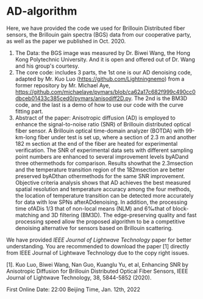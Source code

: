# AD-algorithm

Here, we have provided the code we used for Brillouin Distributed fiber sensors, the Brillouin gain spectra (BGS) data from our cooperative party, as well as the paper we published in Oct. 2020.

1. The Data: the BGS image was measured by Dr. Biwei Wang, the Hong Kong Polytechnic University. And it is open and offered out of Dr. Wang and his group's courtesy.
2. The core code: includes 3 parts, the 1st one is our AD denoising code, adapted by Mr. Kuo Luo (https://github.com/Lightningnemo) from a former repository by Mr. Michael Aye, https://github.com/michaelaye/pymars/blob/ca62a17c682f999c490cc0dbceb01433c385ced0/pymars/anisodiff2D.py. The 2nd is the BM3D code, and the last is a demo of how to use our code with the curve fitting part.
3. Abstract of the paper: Anisotropic diffusion (AD) is employed to enhance the signal-to-noise ratio (SNR) of Brillouin distributed optical fiber sensor. A Brillouin optical time-domain analyzer (BOTDA) with 99-km-long fiber under test is set up, where a section of 2.3 m and another 182 m section at the end of the fiber are heated for experimental verification. The SNR of experimental data sets with different sampling point numbers are enhanced to several improvement levels byADand three othermethods for comparison. Results showthat the 2.3msection and the temperature transition region of the 182msection are better preserved byADthan othermethods for the same SNR improvement. Objective criteria analysis shows that AD achieves the best measured spatial resolution and temperature accuracy among the four methods, the location of temperature transition can be detected more accurately for data with low SPNs afterADdenoising. In addition, the processing time ofADis 1/3 that of non-local means (NLM) and 6‰that of block-matching and 3D filtering (BM3D). The edge-preserving quality and fast processing speed allow the proposed algorithm to be a competitive denoising alternative for sensors based on Brillouin scattering.

We have provided _IEEE Journal of Lightwave Technology_ paper for better understanding. You are recommended to download the paper [1] directly from IEEE Journal of Lightwave Technology due to the copy right issues.

[1]. Kuo Luo, Biwei Wang, Nan Guo, Kuanglu Yu, et al, Enhancing SNR by Anisotropic Diffusion for Brillouin Distributed Optical Fiber Sensors, IEEE Journal of Lightwave Technology, 38, 5844-5852 (2020).

First Online Date: 22:00 Beijing Time, Jan. 12th, 2022
